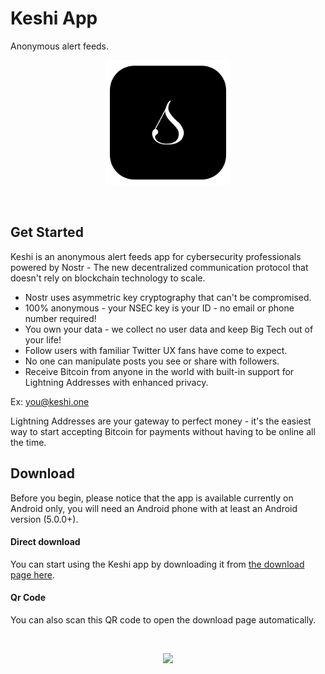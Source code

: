 ﻿# Keshi App
 
Anonymous alert feeds.
<br>

<p align="center">
<img src="./single_s_white_bg.png" width="200" />
</p>

<br>

## Get Started

Keshi is an anonymous alert feeds app for cybersecurity professionals powered by Nostr - The new decentralized communication protocol that doesn't rely on blockchain technology to scale.

- Nostr uses asymmetric key cryptography that can't be compromised.
- 100% anonymous - your NSEC key is your ID - no email or phone number required!
- You own your data - we collect no user data and keep Big Tech out of your life!
- Follow users with familiar Twitter UX fans have come to expect.
- No one can manipulate posts you see or share with followers.
- Receive Bitcoin from anyone in the world with built-in support for Lightning Addresses with enhanced privacy.

Ex: you@keshi.one

Lightning Addresses are your gateway to perfect money - it's the easiest way to start accepting Bitcoin for payments without having to be online all the time.

## Download

Before you begin, please notice that the app is available currently on Android only, you will need an Android phone with at least an Android version (5.0.0+).

#### Direct download

You can start using the Keshi app by downloading it from [the download page here](https://github.com/Keshi-Engineering/Keshi-app/releases/tag/v0.9.45).

#### Qr Code

You can also scan this QR code to open the download page automatically.

<br>

<p align="center">
<img src="https://github.com/Keshi-Engineering/Keshi-app/assets/25140579/ed426762-6697-4bd4-82f2-03fb2125b078" width="300" />
</p>

